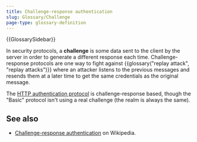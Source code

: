 ```yaml
---
title: Challenge-response authentication
slug: Glossary/Challenge
page-type: glossary-definition
---
```


{{GlossarySidebar}}

In security protocols, a **challenge** is some data sent to the client by the server in order to generate a different response each time. Challenge-response protocols are one way to fight against {{glossary("replay attack", "replay attacks")}} where an attacker listens to the previous messages and resends them at a later time to get the same credentials as the original message.

The [HTTP authentication protocol](/en-US/docs/Web/HTTP/Guides/Authentication) is challenge-response based, though the "Basic" protocol isn't using a real challenge (the realm is always the same).

## See also

- [Challenge-response authentication](https://en.wikipedia.org/wiki/Challenge%E2%80%93response_authentication) on Wikipedia.
